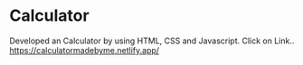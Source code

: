 # Calculator
Developed an Calculator by using HTML, CSS and Javascript.
Click on Link..
https://calculatormadebyme.netlify.app/
